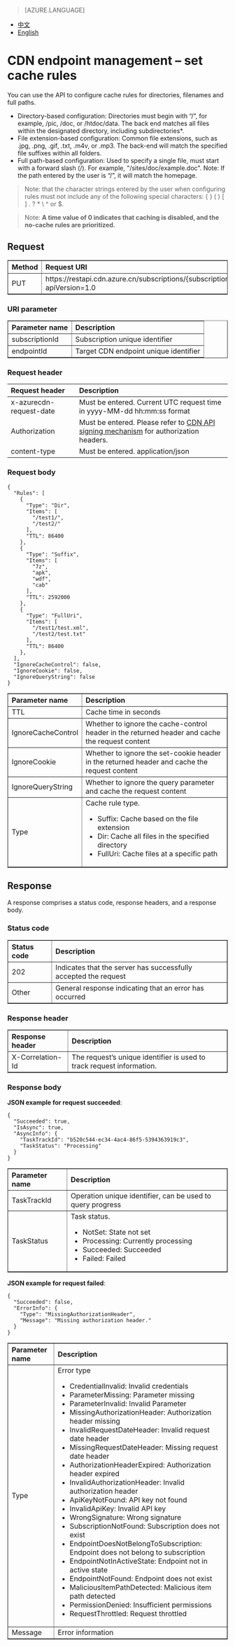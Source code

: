 <properties
    linkid="dev-net-common-tasks-cdn"
    urlDisplayName="CDN"
    pageTitle="Azure China CDN API doc-update cache policy"
    metaKeywords="Azure CDN, Azure CDN, Azure blobs, Azure caching, Azure add-on, Live Streaming, Streaming media acceleration, CDN acceleration, CDN services, mainstream CDN, live streaming media acceleration, media services, Azure Media Service, cache rules, HLS, CDN technology files, CDN help files, live video acceleration, live broadcast acceleration"
    description="Learn How to Create Live Streaming Acceleration Type CDNs on Azure Management Portal and Default Caching Rules for Live Streaming CDNs"
    metaCanonical=""
    services="cdn"
    documentationCenter=".NET"
    authors="v-jijes"
    solutions=""
    manager=""
    editor="" />
<tags
    ms.service="cdn_en"
    ms.author="v-jijes"
    ms.topic="article"
    ms.date="6/6/2017"
    wacn.date="6/6/2017"
    wacn.lang="en" />

> [AZURE.LANGUAGE]
- [中文](/documentation/articles/cdn-api-update-cache-policy/)
- [English](/documentation/articles/cdn-enus-api-update-cache-policy/)

# <a name="-"></a>CDN endpoint management – set cache rules


You can use the API to configure cache rules for directories, filenames and full paths.

* Directory-based configuration: Directories must begin with “/”, for example, /pic, /doc, or /htdoc/data. The back end matches all files within the designated directory, including subdirectories*.
* File extension-based configuration: Common file extensions, such as .jpg, .png, .gif, .txt, .m4v, or .mp3. The back-end will match the specified file suffixes within all folders.
* Full path-based configuration: Used to specify a single file, must start with a forward slash (/). For example, "/sites/doc/example.doc". Note: If the path entered by the user is “/”, it will match the homepage.

>Note: that the character strings entered by the user when configuring rules must not include any of the following special characters: { } ( ) [ ] . ? * \ ^ or $.

>Note: **A time value of 0 indicates that caching is disabled, and the no-cache rules are prioritized.** 

## <a name=""></a>Request
<table width="100%" border="1" cellspacing="0" cellpadding="0">
  <th align="left"><strong>Method</strong>
    </td>
  <th align="left"><strong>Request URI</strong>
    </td>  
  <tr>
    <td>PUT</td>
    <td>https://restapi.cdn.azure.cn/subscriptions/{subscriptionId}/endpoints/{endpointId}/cacherules?apiVersion=1.0</td>
  </tr>
</table>

### <a name="uri"></a>URI parameter
<table width="100%" border="1" cellspacing="0" cellpadding="0">
  <th align="left"><strong>Parameter name</strong>
    </td>
  <th align="left"><strong>Description</strong>
    </td>  
  <tr>
    <td>subscriptionId</td>
    <td>Subscription unique identifier</td>
  </tr
  <tr>
    <td>endpointId</td>
    <td>Target CDN endpoint unique identifier</td>
  </tr>
</table>

### <a name="-headers"></a>Request header

| Request header | Description |
|:-----------|:-----------|
| x-azurecdn-request-date | Must be entered. Current UTC request time in yyyy-MM-dd hh:mm:ss format |
| Authorization | Must be entered. Please refer to [CDN API signing mechanism](/documentation/articles/cdn-enus-api-signature/) for authorization headers. |
| content-type | Must be entered. application/json |

### <a name="-body"></a>Request body

    {
      "Rules": [
        {
          "Type": "Dir",
          "Items": [
            "/test1/",
            "/test2/"
          ],
          "TTL": 86400
        },
        {
          "Type": "Suffix",
          "Items": [
            "7z",
            "apk",
            "wdf",
            "cab"
          ],
          "TTL": 2592000
        },
        {
          "Type": "FullUri",
          "Items": [
            "/test1/test.xml",
            "/test2/test.txt"
          ],
          "TTL": 86400
        },
      ],
      "IgnoreCacheControl": false,
      "IgnoreCookie": false,
      "IgnoreQueryString": false
    }

<table width="100%" border="1" cellspacing="0" cellpadding="0">
  <th align="left"><strong>Parameter name</strong>
    </td>
  <th align="left"><strong>Description</strong>
    </td>
  <tr>
    <td>TTL</td>
    <td>Cache time in seconds</td>
  </tr>
  <tr>
    <td>IgnoreCacheControl</td>
    <td>Whether to ignore the cache-control header in the returned header and cache the request content
    </td>
  </tr>
  <tr>
    <td>IgnoreCookie</td>
    <td>Whether to ignore the set-cookie header in the returned header and cache the request content
    </td>
  </tr>
  <tr>
    <td>IgnoreQueryString</td>
    <td>Whether to ignore the query parameter and cache the request content
    </td>
  </tr>
  <tr>
    <td>Type</td>
    <td>Cache rule type.
        <ul>
         <li>Suffix: Cache based on the file extension</li>
         <li>Dir: Cache all files in the specified directory</li>
         <li>FullUri: Cache files at a specific path</li>
        </ul>
    </td>
  </tr>
</table>

## <a name=""></a>Response

A response comprises a status code, response headers, and a response body.
### <a name=""></a>Status code
<table width="100%" border="1" cellspacing="0" cellpadding="0">
  <th align="left"><strong>Status code</strong>
    </td>
  <th align="left"><strong>Description</strong>
    </td>
  <tr>
    <td>202</td>
    <td>Indicates that the server has successfully accepted the request</td>
  </tr>
  <tr>
    <td>Other</td>
    <td>General response indicating that an error has occurred</td>
  </tr>
</table>

### <a name="-headers"></a>Response header

<table width="100%" border="1" cellspacing="0" cellpadding="0">
  <th align="left"><strong>Response header</strong>
    </th>
  <th align="left"><strong>Description</strong>
    </th>

  <tr>
    <td>X-Correlation-Id</td>
    <td>The request’s unique identifier is used to track request information.</td>
  </tr>
</table>

### <a name="-body"></a>Response body
**JSON example for request succeeded**:

    {
      "Succeeded": true,
      "IsAsync": true,
      "AsyncInfo": {
        "TaskTrackId": "b520c544-ec34-4ac4-86f5-5394363919c3",
        "TaskStatus": "Processing"
      }
    }

<table width="100%" border="1" cellspacing="0" cellpadding="0">
  <th align="left"><strong>Parameter name</strong>
    </td>
  <th align="left"><strong>Description</strong>
    </td>

  <tr>
    <td>TaskTrackId</td>
    <td>Operation unique identifier, can be used to query progress</td>
  </tr>
  <tr>
    <td>TaskStatus</td>
    <td>Task status.
        <ul>
         <li>NotSet: State not set</li>
         <li>Processing: Currently processing</li>
         <li>Succeeded: Succeeded</li>
         <li>Failed: Failed</li>
        </ul>
    </td>
  </tr>
</table>

**JSON example for request failed**:

    {
      "Succeeded": false,
      "ErrorInfo": {
        "Type": "MissingAuthorizationHeader",
        "Message": "Missing authorization header."
      }
    }

<table width="100%" border="1" cellspacing="0" cellpadding="0">
  <th align="left"><strong>Parameter name</strong>
    </td>
  <th align="left"><strong>Description</strong>
    </td>

  <tr>
    <td>Type</td>
    <td>Error type 
         <ul>
            <li>CredentialInvalid: Invalid credentials</li>
            <li>ParameterMissing: Parameter missing</li>
            <li>ParameterInvalid: Invalid Parameter</li>
            <li>MissingAuthorizationHeader: Authorization header missing</li>
            <li>InvalidRequestDateHeader: Invalid request date header</li>
            <li>MissingRequestDateHeader: Missing request date header</li>
            <li>AuthorizationHeaderExpired: Authorization header expired</li>
            <li>InvalidAuthorizationHeader: Invalid authorization header</li>
            <li>ApiKeyNotFound: API key not found</li>
            <li>InvalidApiKey: Invalid API key</li>
            <li>WrongSignature: Wrong signature</li>
            <li>SubscriptionNotFound: Subscription does not exist</li>
            <li>EndpointDoesNotBelongToSubscription: Endpoint does not belong to subscription</li>
            <li>EndpointNotInActiveState: Endpoint not in active state</li>
            <li>EndpointNotFound: Endpoint does not exist</li>
            <li>MaliciousItemPathDetected: Malicious item path detected</li>
            <li>PermissionDenied: Insufficient permissions</li>
            <li>RequestThrottled: Request throttled</li>
         </ul>    
    </td>
  </tr>
  <tr>
    <td>Message</td>
    <td>Error information</td>
  </tr>
</table>

<!--HONumber=May17_HO3-->